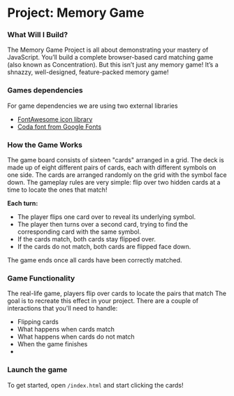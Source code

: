 # Project: Memory Game

### What Will I Build?

The Memory Game Project is all about demonstrating your mastery of JavaScript. You’ll build a complete browser-based card matching game (also known as Concentration). But this isn’t just any memory game! It’s a shnazzy, well-designed, feature-packed memory game!

### Games dependencies

For game dependencies we are using two external libraries

 - [FontAwesome icon library](https://maxcdn.bootstrapcdn.com/font-awesome/4.6.1/css/font-awesome.min.css)
 - [Coda font from Google Fonts](https://fonts.googleapis.com/css?family=Coda)

### How the Game Works
The game board consists of sixteen "cards" arranged in a grid. The deck is made up of eight different pairs of cards, each with different symbols on one side. The cards are arranged randomly on the grid with the symbol face down. The gameplay rules are very simple: flip over two hidden cards at a time to locate the ones that match!

**Each turn:**
 - The player flips one card over to reveal its underlying symbol.
 - The player then turns over a second card, trying to find the corresponding card with the same symbol.
 - If the cards match, both cards stay flipped over.
 - If the cards do not match, both cards are flipped face down.

The game ends once all cards have been correctly matched.

### Game Functionality
The real-life game, players flip over cards to locate the pairs that match The goal is to recreate this effect in your project. There are a couple of interactions that you'll need to handle:

 - Flipping cards
 - What happens when cards match
 - What happens when cards do not match
 - When the game finishes
 -
 ### Launch the game

To get started, open `/index.html` and start clicking the cards!

